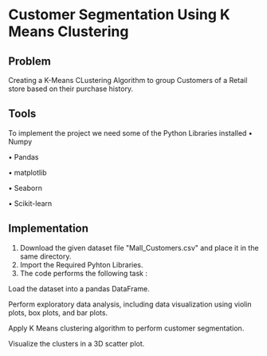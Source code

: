 # **Customer Segmentation Using K Means Clustering**

## Problem 
Creating a K-Means CLustering Algorithm to group Customers of a Retail store based on their purchase history.


## Tools 
To implement the project we need some of the Python Libraries installed 
• Numpy
 
• Pandas 

• matplotlib

• Seaborn

• Scikit-learn 


## Implementation
1) Download the given dataset file "Mall_Customers.csv" and place it in the same directory.
2) Import the Required Pyhton Libraries.
3) The code performs the following task :
   
 Load the dataset into a pandas DataFrame.  
 
 Perform exploratory data analysis, including data visualization using violin plots, box plots, and bar plots.  
 
 Apply K Means clustering algorithm to perform customer segmentation.  
 
 Visualize the clusters in a 3D scatter plot.
